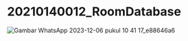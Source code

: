 # 20210140012_RoomDatabase
![Gambar WhatsApp 2023-12-06 pukul 10 41 17_e88646a6](https://github.com/Yogaprstyae/20210140012_RoomDatabase/assets/110627519/8e74a82b-547f-4e29-93e0-4ba6303f84e6)
